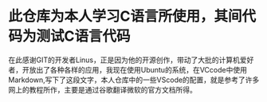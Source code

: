 # **此仓库为本人学习C语言所使用，其间代码为测试C语言代码**

在此感谢GIT的开发者Linus，正是因为他的开源创作，带动了大批的计算机爱好者，开放出了各种各样的应用，我现在使用Ubuntu的系统，在VCcode中使用Markdown,写下了这段文字，本人仓库中的一些VScode的配置，就是参考了许多网上的教程所作，主要是通过谷歌翻译微软的官方文档所得。